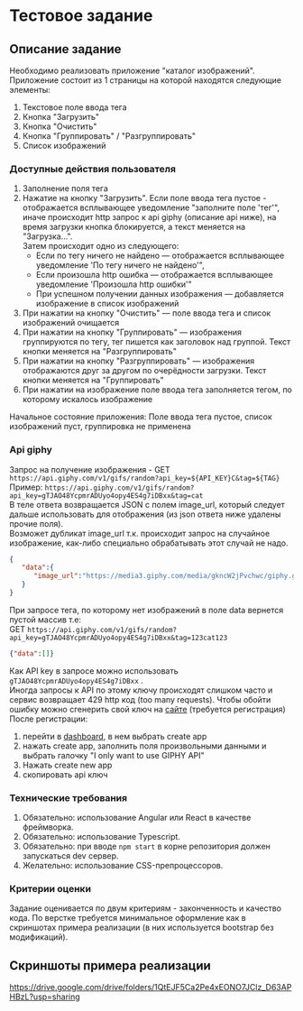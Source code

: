 # Тестовое задание

## Описание задание
Необходимо реализовать приложение "каталог изображений". 
Приложение состоит из 1 страницы на которой находятся следующие элементы: 

1. Текстовое поле ввода тега
2. Кнопка "Загрузить"
3. Кнопка "Очистить"
4. Кнопка "Группировать" / "Разгруппировать"
5. Список изображений

### Доступные действия пользователя
1. Заполнение поля тега
2. Нажатие на кнопку "Загрузить". Если поле ввода тега пустое - отображается всплывающее уведомление "заполните поле 'тег'",  
иначе происходит http запрос к api giphy (описание api ниже), на время загрузки кнопка блокируется, а текст меняется на "Загрузка...".  
Затем происходит одно из следующего:
    * Если по тегу ничего не найдено — отображается всплывающее уведомление 'По тегу ничего не найдено'",
    * Если произошла http ошибка — отображается всплывающее уведомление 'Произошла http ошибки'"
    * При успешном получении данных изображения — добавляется изображение в список изображений
3. При нажатии на кнопку "Очистить" — поле ввода тега и список изображений очищается
4. При нажатии на кнопку "Группировать" — изображения группируются по тегу, тег пишется как заголовок над группой. 
Текст кнопки меняется на "Разгруппировать" 
5. При нажатии на кнопку "Разгруппировать" — изображения отображаются друг за другом по очерёдности загрузки. 
Текст кнопки меняется на "Группировать"
6. При нажатии на изображение поле ввода тега заполняется тегом, по которому искалось изображение

Начальное состояние приложения: Поле ввода тега пустое, список изображений пуст, группировка не применена

### Api giphy
Запрос на получение изображения - GET `https://api.giphy.com/v1/gifs/random?api_key=${API_KEY}C&tag=${TAG}`   
Пример: `https://api.giphy.com/v1/gifs/random?api_key=gTJAO48YcpmrADUyo4opy4ES4g7iDBxx&tag=cat`      
В теле ответа возвращается JSON с полем image_url, который следует дальше использовать для отображения (из json ответа ниже удалены прочие поля).  
Возможет дубликат image_url т.к. происходит запрос на случайное изображение, как-либо специально обрабатывать этот случай не надо.  
```json
{
   "data":{
      "image_url":"https://media3.giphy.com/media/gkncW2jPvchwc/giphy.gif"
   }
}
```   
При запросе тега, по которому нет изображений в поле data вернется пустой массив т.е:  
GET `https://api.giphy.com/v1/gifs/random?api_key=gTJAO48YcpmrADUyo4opy4ES4g7iDBxx&tag=123cat123`
```json 
{"data":[]}
```
Как API key в запросе можно использовать `gTJAO48YcpmrADUyo4opy4ES4g7iDBxx` .    
Иногда запросы к API по этому ключу происходят слишком часто и сервис возвращает 429 http код (too many requests).
Чтобы обойти ошибку можно сгенерить свой ключ на [сайте](https://developers.giphy.com/) (требуется регистрация)
После регистрации: 

1. перейти в [dashboard](https://developers.giphy.com/dashboard/), в нем выбрать create app
2. нажать create app, заполнить поля произвольными данными и выбрать галочку "I only want to use GIPHY API"
3. Нажать create new app
4. скопировать api ключ

### Технические требования
1. Обязательно: использование Angular или React в качестве фреймворка. 
2. Обязательно: использование Typescript. 
3. Обязательно: при вводе `npm start` в корне репозитория должен запускаться dev сервер. 
4. Желательно: использование CSS-препроцессоров. 

### Критерии оценки
Задание оценивается по двум критериям - законченность и качество кода. По верстке требуется минимальное оформление как в скриншотах примера реализации (в них используется bootstrap без модификаций).

## Скриншоты примера реализации
https://drive.google.com/drive/folders/1QtEJF5Ca2Pe4xEONO7JClz_D63APHBzL?usp=sharing
